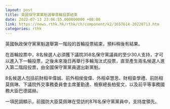 ```yaml
---
layout: post
title: 英國保守黨黨魁選舉首輪投票結束
date: 2022-07-13 23:06:55.000000000 +08:00
link: https://news.rthk.hk/rthk/ch/component/k2/1657614-20220713.htm
categories: rthk
---
```


英國執政保守黨黨魁選舉第一階段的首輪投票結束，預料稍後有結果。

在首輪投票中，8名候選人必須獲下議院358名保守黨議員的至少30人支持，才可以進入下一輪投票，之後未來幾日再舉行多輪淘汰式投票，直至產生兩名候選人進入第二階段投票，由全國保守黨黨員選出新黨魁。

8名候選人包括前財相辛偉誠、前外相侯俊偉、外相卓慧思、財相查學禮、前防相莫佩琳、下議院外交事務委員會主席董勤達、檢察總長柏斐文，以及前平等事務國務大臣巴德諾赫。

一項民調顯示，前國防大臣莫佩琳在受訪的876名保守黨黨員中，支持度領先。

